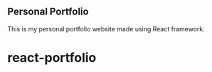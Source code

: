 ## Personal Portfolio

This is my personal portfolio website made using React framework.
# react-portfolio
